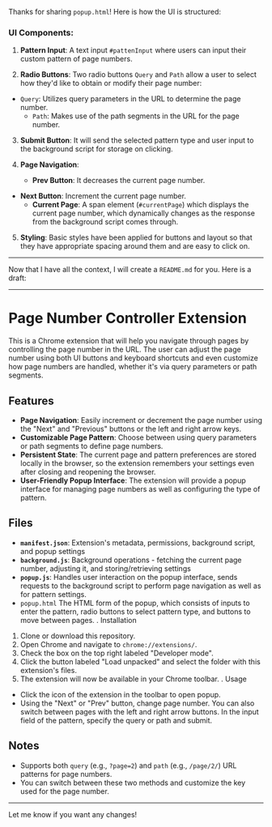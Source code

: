 Thanks for sharing `popup.html`! Here is how the UI is structured:

### UI Components:

1. **Pattern Input**: A text input `#pattenInput` where users can input their custom pattern of page numbers.

2. **Radio Buttons**: Two radio buttons `Query` and `Path` allow a user to select how they'd like to obtain or modify their page number:
- `Query`: Utilizes query parameters in the URL to determine the page number.
   - `Path`: Makes use of the path segments in the URL for the page number.

3. **Submit Button**: It will send the selected pattern type and user input to the background script for storage on clicking.

4. **Page Navigation**:
   - **Prev Button**: It decreases the current page number.
- **Next Button**: Increment the current page number.
   - **Current Page**: A span element (`#currentPage`) which displays the current page number, which dynamically changes as the response from the background script comes through.

5. **Styling**: Basic styles have been applied for buttons and layout so that they have appropriate spacing around them and are easy to click on.

---

Now that I have all the context, I will create a `README.md` for you. Here is a draft:

---

# Page Number Controller Extension

This is a Chrome extension that will help you navigate through pages by controlling the page number in the URL. The user can adjust the page number using both UI buttons and keyboard shortcuts and even customize how page numbers are handled, whether it's via query parameters or path segments.

## Features

- **Page Navigation**: Easily increment or decrement the page number using the "Next" and "Previous" buttons or the left and right arrow keys.
- **Customizable Page Pattern**: Choose between using query parameters or path segments to define page numbers.
- **Persistent State**: The current page and pattern preferences are stored locally in the browser, so the extension remembers your settings even after closing and reopening the browser.
- **User-Friendly Popup Interface**: The extension will provide a popup interface for managing page numbers as well as configuring the type of pattern.
 
## Files
- **`manifest.json`**: Extension's metadata, permissions, background script, and popup settings
- **`background.js`**: Background operations - fetching the current page number, adjusting it, and storing/retrieving settings
- **`popup.js`**: Handles user interaction on the popup interface, sends requests to the background script to perform page navigation as well as for pattern settings.
- `popup.html` The HTML form of the popup, which consists of inputs to enter the pattern, radio buttons to select pattern type, and buttons to move between pages.
.
Installation

1. Clone or download this repository.
2. Open Chrome and navigate to `chrome://extensions/`.
3. Check the box on the top right labeled "Developer mode".
4. Click the button labeled "Load unpacked" and select the folder with this extension's files.
5. The extension will now be available in your Chrome toolbar.
.
Usage

- Click the icon of the extension in the toolbar to open popup.
- Using the "Next" or "Prev" button, change page number.
You can also switch between pages with the left and right arrow buttons.
In the input field of the pattern, specify the query or path and submit.

## Notes

- Supports both `query` (e.g., `?page=2`) and `path` (e.g., `/page/2/`) URL patterns for page numbers.
- You can switch between these two methods and customize the key used for the page number.

---

Let me know if you want any changes!